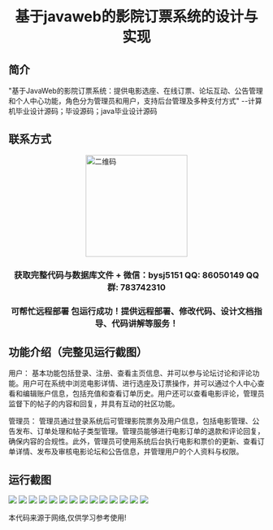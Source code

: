 <p><h1 align="center">基于javaweb的影院订票系统的设计与实现</h1></p>

## 简介
"基于JavaWeb的影院订票系统：提供电影选座、在线订票、论坛互动、公告管理和个人中心功能，角色分为管理员和用户，支持后台管理及多种支付方式"    --计算机毕业设计源码；毕设源码；java毕业设计源码


## 联系方式
<img src="https://bs-1329754181.cos.ap-shanghai.myqcloud.com/wx.jpg" alt="二维码" style="display: block; margin: 0 auto;" width="200px">
<p><h3 align="center">获取完整代码与数据库文件 + 微信：bysj5151 QQ: 86050149 QQ群: 783742310</h3></p>
<p><h3 align="center">可帮忙远程部署 包运行成功！提供远程部署、修改代码、设计文档指导、代码讲解等服务！</h3></p>

## 功能介绍（完整见运行截图）
用户： 基本功能包括登录、注册、查看主页信息、并可以参与论坛讨论和评论功能。用户可在系统中浏览电影详情、进行选座及订票操作，并可以通过个人中心查看和编辑账户信息，包括充值和查看订单历史。用户还可以查看电影评论，管理员监督下的帖子的内容和回复，并具有互动的社区功能。

管理员： 管理员通过登录系统后可管理影院票务及用户信息，包括电影管理、公告发布、订单处理和帖子类型管理。管理员能够进行电影订单的退款和评论回复，确保内容的合规性。此外，管理员可使用系统后台执行电影和票价的更新、查看订单详情、发布及审核电影论坛和公告信息，并管理用户的个人资料与权限。


## 运行截图
![](https://bs-1329754181.cos.ap-shanghai.myqcloud.com/spring/CinemaTicketBookingSystemDesignAndImplementation/img/001.jpg)
![](https://bs-1329754181.cos.ap-shanghai.myqcloud.com/spring/CinemaTicketBookingSystemDesignAndImplementation/img/002.jpg)
![](https://bs-1329754181.cos.ap-shanghai.myqcloud.com/spring/CinemaTicketBookingSystemDesignAndImplementation/img/003.jpg)
![](https://bs-1329754181.cos.ap-shanghai.myqcloud.com/spring/CinemaTicketBookingSystemDesignAndImplementation/img/004.jpg)
![](https://bs-1329754181.cos.ap-shanghai.myqcloud.com/spring/CinemaTicketBookingSystemDesignAndImplementation/img/005.jpg)
![](https://bs-1329754181.cos.ap-shanghai.myqcloud.com/spring/CinemaTicketBookingSystemDesignAndImplementation/img/006.jpg)
![](https://bs-1329754181.cos.ap-shanghai.myqcloud.com/spring/CinemaTicketBookingSystemDesignAndImplementation/img/007.jpg)
![](https://bs-1329754181.cos.ap-shanghai.myqcloud.com/spring/CinemaTicketBookingSystemDesignAndImplementation/img/008.jpg)
![](https://bs-1329754181.cos.ap-shanghai.myqcloud.com/spring/CinemaTicketBookingSystemDesignAndImplementation/img/009.jpg)
![](https://bs-1329754181.cos.ap-shanghai.myqcloud.com/spring/CinemaTicketBookingSystemDesignAndImplementation/img/010.jpg)
![](https://bs-1329754181.cos.ap-shanghai.myqcloud.com/spring/CinemaTicketBookingSystemDesignAndImplementation/img/011.jpg)
![](https://bs-1329754181.cos.ap-shanghai.myqcloud.com/spring/CinemaTicketBookingSystemDesignAndImplementation/img/012.jpg)
![](https://bs-1329754181.cos.ap-shanghai.myqcloud.com/spring/CinemaTicketBookingSystemDesignAndImplementation/img/013.jpg)
![](https://bs-1329754181.cos.ap-shanghai.myqcloud.com/spring/CinemaTicketBookingSystemDesignAndImplementation/img/014.jpg)

<p>本代码来源于网络,仅供学习参考使用!</p>
